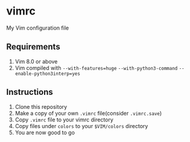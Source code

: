 # vimrc
My Vim configuration file

## Requirements

1. Vim 8.0 or above
2. Vim compiled with `--with-features=huge` `--with-python3-command` `--enable-python3interp=yes`



## Instructions

1. Clone this repository
2. Make a copy of your own `.vimrc` file(consider `.vimrc.save`)
3. Copy `.vimrc` file to your vimrc directory
4. Copy files under `colors` to your `$VIM/colors` directory
5. You are now good to go
